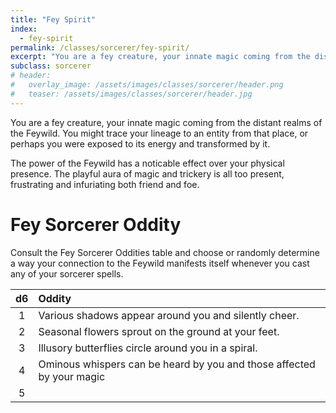 ```yaml
---
title: "Fey Spirit"
index: 
  - fey-spirit
permalink: /classes/sorcerer/fey-spirit/
excerpt: "You are a fey creature, your innate magic coming from the distant realms of the Feywild."
subclass: sorcerer
# header:
#   overlay_image: /assets/images/classes/sorcerer/header.png
#   teaser: /assets/images/classes/sorcerer/header.jpg
---
```

You are a fey creature, your innate magic coming from the distant realms of the Feywild. You might trace your lineage to an entity from that place, or perhaps you were exposed to its energy and transformed by it.

The power of the Feywild has a noticable effect over your physical presence. The playful aura of magic and trickery is all too present, frustrating and infuriating both friend and foe.

# Fey Sorcerer Oddity 
Consult the Fey Sorcerer Oddities table and choose or randomly determine a way your connection to the Feywild manifests itself whenever you cast any of your sorcerer spells. 

| d6    | Oddity |
| :---: | :----- |
| 1 | Various shadows appear around you and silently cheer. |
| 2 | Seasonal flowers sprout on the ground at your feet. |
| 3 | Illusory butterflies circle around you in a spiral. |
| 4 | Ominous whispers can be heard by you and those affected by your magic |
| 5 |  |
